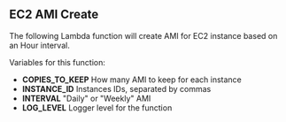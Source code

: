 ## EC2 AMI Create

The following Lambda function will create AMI for EC2 instance based on an Hour interval.

Variables for this function:

* **COPIES_TO_KEEP** How many AMI to keep for each instance
* **INSTANCE_ID** Instances IDs, separated by commas
* **INTERVAL** "Daily" or "Weekly" AMI
* **LOG_LEVEL** Logger level for the function